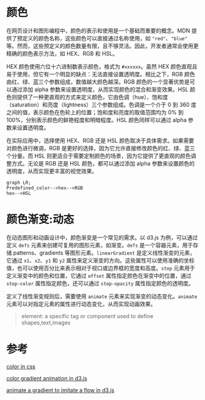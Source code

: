 # 颜色

在网页设计和图形编程中，颜色的表示和使用是一个基础而重要的概念。MDN 提供了预定义的颜色名称，这些颜色可以直接通过名称使用，如 `"red"`、`"blue"` 等。然而，这些预定义的颜色数量有限，且不够灵活。因此，开发者通常会使用更精确的颜色表示方法，如 HEX、RGB 和 HSL。

HEX 颜色使用六位十六进制数表示颜色，格式为 `#xxxxxx`。虽然 HEX 颜色直观且易于使用，但它有一个明显的缺点：无法直接设置透明度。相比之下，RGB 颜色由红、绿、蓝三个参数组成，数值越大颜色越深。RGB 颜色的一个显著优势是可以通过添加 alpha 参数来设置透明度，从而实现颜色的混合和渐变效果。HSL 颜色则提供了一种更直观的方式来定义颜色，它由色调（hue）、饱和度（saturation）和亮度（lightness）三个参数组成。色调是一个介于 0 到 360 度之间的值，表示颜色在色轮上的位置；饱和度和亮度的取值范围均为 0% 到 100%，分别表示颜色的鲜艳程度和明暗程度。HSL 颜色同样可以通过 alpha 参数来设置透明度。

在实际应用中，选择使用 HEX、RGB 还是 HSL 颜色取决于具体需求。如果需要对颜色进行微调，RGB 是更好的选择，因为它允许直接修改颜色的红、绿、蓝三个分量。而 HSL 则更适合于需要定制颜色的场景，因为它提供了更直观的颜色调整方式。无论是 RGB 还是 HSL 颜色，都可以通过添加 alpha 参数来设置颜色的透明度，从而实现更丰富的视觉效果。

```mermaid
graph LR;
Predefined_color-->hex-->RGB
hex-->HSL
```

# 颜色渐变:动态

在动态图形和动画设计中，颜色渐变是一个常见的需求。以 d3.js 为例，可以通过定义 `defs` 元素来创建可复用的图形元素，如渐变。`defs` 是一个容器元素，用于存储 patterns、gradients 等图形元素。`linearGradient` 是定义线性渐变的元素，它通过 `x1`、`x2`、`y1` 和 `y2` 属性来定义渐变的方向。这些属性可以使用准确的坐标值，也可以使用百分比来表示相对于视口或边界框的宽度和高度。`stop` 元素用于定义渐变中的颜色和位置，它通过 `offset` 属性指定颜色在渐变中的位置，通过 `stop-color` 属性指定颜色，还可以通过 `stop-opacity` 属性指定颜色的透明度。

定义了线性渐变规则后，需要使用 `animate` 元素来实现渐变的动态变化。`animate` 元素可以对指定元素的属性进行动态变化，从而实现动画效果。

> element:  a specific tag or component used to define shapes,text,images

# 参考

[color in css](https://blog.logrocket.com/advanced-guide-setting-colors-css/)

[color gradient animation in d3.js](https://gist.github.com/nbremer/6f5b472cabe8f85583989a40eef0303c)

[animate a gradient to imitate a flow in d3.js](https://www.visualcinnamon.com/2016/05/animate-gradient-imitate-flow-d3/)
